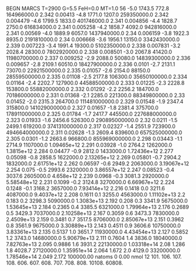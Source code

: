 BEGN
MARCS T=2900 G=5.5 FeH=0.0 MT=1.0
                  56
-5.0 1743.5 772.8 164966000.0 2.342 0.00413 
-4.8 1771.0 1207.0 259350000.0 2.342 0.004479 
-4.6 1799.5 1833.0 401746000.0 2.341 0.004856 
-4.4 1828.7 2750.0 616834000.0 2.341 0.005258 
-4.2 1858.7 4092.0 942816000.0 2.341 0.00569 
-4.0 1889.9 6057.0 1437940000.0 2.34 0.006159 
-3.8 1922.3 8935.0 2191810000.0 2.34 0.006668 
-3.6 1956.1 13150.0 3342430000.0 2.339 0.007223 
-3.4 1991.4 19300.0 5102350000.0 2.338 0.007831 
-3.2 2028.4 28300.0 7802920000.0 2.338 0.008501 
-3.0 2067.8 41420.0 11980700000.0 2.337 0.009252 
-2.9 2088.0 50080.0 14839300000.0 2.336 0.009657 
-2.8 2109.1 60510.0 18427900000.0 2.336 0.0101 
-2.7 2131.1 73070.0 22921500000.0 2.335 0.01057 
-2.6 2154.0 88150.0 28559500000.0 2.335 0.01108 
-2.5 2177.8 106300.0 35650100000.0 2.334 0.01164 
-2.4 2202.7 127900.0 44588500000.0 2.333 0.01225 
-2.3 2228.8 153800.0 55882000000.0 2.332 0.01292 
-2.2 2256.2 184700.0 70186000000.0 2.331 0.01368 
-2.1 2285.0 221300.0 88349800000.0 2.33 0.01452 
-2.0 2315.3 264700.0 111481000000.0 2.329 0.01548 
-1.9 2347.4 315800.0 141029000000.0 2.327 0.01657 
-1.8 2381.4 375700.0 178911000000.0 2.325 0.01784 
-1.7 2417.7 445500.0 227688000000.0 2.323 0.01933 
-1.6 2456.6 526300.0 290895000000.0 2.32 0.0211 
-1.5 2499.1 619200.0 374131000000.0 2.317 0.02327 
-1.4 2551.9 723900.0 494664000000.0 2.311 0.02628 
-1.3 2609.4 839600.0 657525000000.0 2.305 0.0301 
-1.2 2663.6 966800.0 855969000000.0 2.298 0.03443 
-1.1 2714.9 1107000.0 1.09465e+12 2.291 0.03928 
-1.0 2764.2 1262000.0 1.3815e+12 2.284 0.04477 
-0.9 2812.0 1433000.0 1.72436e+12 2.277 0.05098 
-0.8 2858.5 1622000.0 2.13265e+12 2.269 0.05801 
-0.7 2904.2 1832000.0 2.61751e+12 2.262 0.06597 
-0.6 2949.2 2063000.0 3.19067e+12 2.254 0.075 
-0.5 2993.6 2320000.0 3.86557e+12 2.247 0.08523 
-0.4 3037.6 2605000.0 4.658e+12 2.239 0.0968 
-0.3 3081.3 2920000.0 5.58548e+12 2.231 0.1099 
-0.2 3124.8 3270000.0 6.66967e+12 2.224 0.1248 
-0.1 3168.2 3657000.0 7.93414e+12 2.216 0.1418 
0.0 3211.6 4087000.0 9.4037e+12 2.208 0.1611 
0.1 3255.0 4563000.0 1.11102e+13 2.2 0.183 
0.2 3298.3 5090000.0 1.3083e+13 2.192 0.208 
0.3 3341.9 5675000.0 1.53645e+13 2.184 0.2365 
0.4 3385.5 6321000.0 1.79964e+13 2.176 0.2689 
0.5 3429.3 7037000.0 2.10258e+13 2.167 0.3059 
0.6 3473.3 7830000.0 2.4509e+13 2.159 0.3481 
0.7 3517.5 8706000.0 2.85067e+13 2.151 0.3962 
0.8 3561.9 9675000.0 3.30889e+13 2.143 0.4511 
0.9 3606.6 10750000.0 3.83361e+13 2.135 0.5137 
1.0 3651.7 11930000.0 4.43454e+13 2.127 0.5852 
1.2 3743.0 14680000.0 5.90679e+13 2.111 0.7604 
1.4 3836.0 18040000.0 7.82763e+13 2.095 0.9886 
1.6 3931.2 22130000.0 1.03318e+14 2.08 1.286 
1.8 4028.7 27120000.0 1.35951e+14 2.064 1.672 
2.0 4129.0 33200000.0 1.78546e+14 2.049 2.172 
100000.00
natoms              0      0.00
nmol          12
          101.         106.       107.      108.         606.        607.        608.
          707.         708.       808.    10108.       60808.
